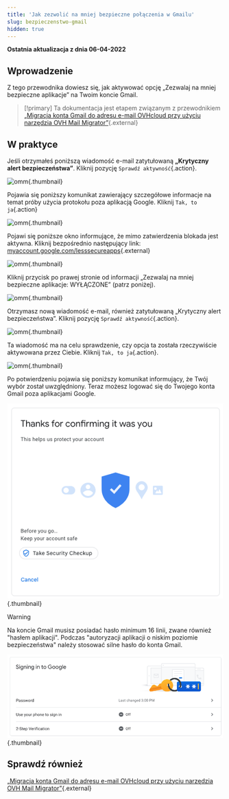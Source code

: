 ```yaml
---
title: 'Jak zezwolić na mniej bezpieczne połączenia w Gmailu'
slug: bezpieczenstwo-gmail
hidden: true
---
```


**Ostatnia aktualizacja z dnia 06-04-2022**

## Wprowadzenie


Z tego przewodnika dowiesz się, jak aktywować opcję „Zezwalaj na mniej bezpieczne aplikacje” na Twoim koncie Gmail.

> [!primary] Ta dokumentacja jest etapem związanym z przewodnikiem
> [„Migracja konta Gmail do adresu e-mail OVHcloud przy użyciu narzędzia OVH Mail Migrator”](https://docs.ovh.com/pl/microsoft-collaborative-solutions/migracja-konta-gmail-przez-ovh-mail-migrator){.external}

## W praktyce

Jeśli otrzymałeś poniższą wiadomość e-mail zatytułowaną **„Krytyczny alert bezpieczeństwa”**. Kliknij pozycję `Sprawdź aktywność`{.action}.

![omm](images/OMM-gmail-security-01.png){.thumbnail}

Pojawia się poniższy komunikat zawierający szczegółowe informacje na temat próby użycia protokołu poza aplikacją Google. Kliknij `Tak, to ja`{.action}

![omm](images/OMM-gmail-security-02.png){.thumbnail}

Pojawi się poniższe okno informujące, że mimo zatwierdzenia blokada jest aktywna. Kliknij bezpośrednio następujący link: [myaccount.google.com/lesssecureapps](https://myaccount.google.com/lesssecureapps){.external}

![omm](images/OMM-gmail-security-03.png){.thumbnail}

Kliknij przycisk po prawej stronie od informacji „Zezwalaj na mniej bezpieczne aplikacje: WYŁĄCZONE” (patrz poniżej).

![omm](images/OMM-gmail-security-04.png){.thumbnail}

Otrzymasz nową wiadomość e-mail, również zatytułowaną „Krytyczny alert bezpieczeństwa”. Kliknij pozycję `Sprawdź aktywność`{.action}.

![omm](images/OMM-gmail-security-05.png){.thumbnail}

Ta wiadomość ma na celu sprawdzenie, czy opcja ta została rzeczywiście aktywowana przez Ciebie. Kliknij `Tak, to ja`{.action}.

![omm](images/OMM-gmail-security-06.png){.thumbnail}

Po potwierdzeniu pojawia się poniższy komunikat informujący, że Twój wybór został uwzględniony. Teraz możesz logować się do Twojego konta Gmail poza aplikacjami Google.

![omm](images/OMM-gmail-security-07.png){.thumbnail}

> [!warning]
>
> Na koncie Gmail musisz posiadać hasło minimum 16 linii, zwane również "hasłem aplikacji". Podczas "autoryzacji aplikacji o niskim poziomie bezpieczeństwa" należy stosować silne hasło do konta Gmail.
>
> ![omm](images/OMM-gmail-security-08.png){.thumbnail}
>

## Sprawdź również

[„Migracja konta Gmail do adresu e-mail OVHcloud przy użyciu narzędzia OVH Mail Migrator”](https://docs.ovh.com/pl/microsoft-collaborative-solutions/migracja-konta-gmail-przez-ovh-mail-migrator){.external}
